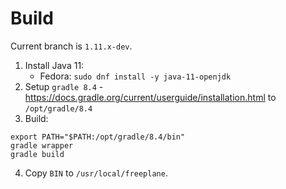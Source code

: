 # Build

Current branch is `1.11.x-dev`.

1. Install Java 11:
   - Fedora: `sudo dnf install -y java-11-openjdk`
2. Setup `gradle 8.4` - https://docs.gradle.org/current/userguide/installation.html to `/opt/gradle/8.4`
3. Build:
```
export PATH="$PATH:/opt/gradle/8.4/bin"
gradle wrapper
gradle build
```
4. Copy `BIN` to `/usr/local/freeplane`.
